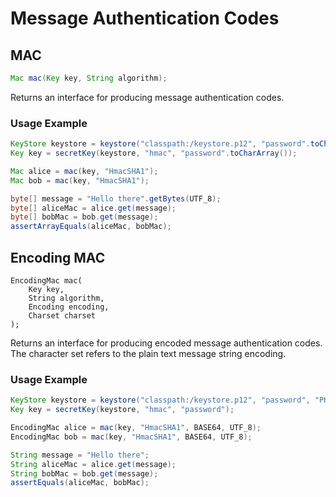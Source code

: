 # Message Authentication Codes

## MAC

```java
Mac mac(Key key, String algorithm);
```

 Returns an interface for producing message authentication codes.

### Usage Example

```java
KeyStore keystore = keystore("classpath:/keystore.p12", "password".toCharArray(), "PKCS12");
Key key = secretKey(keystore, "hmac", "password".toCharArray());

Mac alice = mac(key, "HmacSHA1");
Mac bob = mac(key, "HmacSHA1");

byte[] message = "Hello there".getBytes(UTF_8);
byte[] aliceMac = alice.get(message);
byte[] bobMac = bob.get(message);
assertArrayEquals(aliceMac, bobMac);
```

##  Encoding MAC

```text
EncodingMac mac(
    Key key, 
    String algorithm, 
    Encoding encoding, 
    Charset charset
);
```

 Returns an interface for producing encoded message authentication codes. The character set refers to the plain text message string encoding.

### Usage Example

```java
KeyStore keystore = keystore("classpath:/keystore.p12", "password", "PKCS12");
Key key = secretKey(keystore, "hmac", "password");

EncodingMac alice = mac(key, "HmacSHA1", BASE64, UTF_8);
EncodingMac bob = mac(key, "HmacSHA1", BASE64, UTF_8);

String message = "Hello there";
String aliceMac = alice.get(message);
String bobMac = bob.get(message);
assertEquals(aliceMac, bobMac);
```

